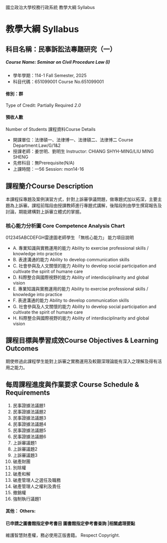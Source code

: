 國立政治大學校務行政系統 教學大綱 Syllabus
# 教學大綱 Syllabus
##  科目名稱：民事訴訟法專題研究（一） 
#####  Course Name: Seminar on Civil Procedure Law (I)
  * 學年學期：114-1 Fall Semester, 2025 
  * 科目代碼：651099001 Course No.651099001
#### 修別：群
Type of Credit: Partially Required 
_2.0_
#### 預收人數
Number of Students
課程資料Course Details
  * 開課單位：法律碩一、法律博一、法律碩二、法律博二 Course Department:Law/G/1&2 
  * 授課老師：姜世明、劉明生 Instructor: CHIANG SHYH-MING/LIU MING SHENG 
  * 先修科目：無Prerequisite(N/A)
  * 上課時間：一56 Session: mon14-16
##  課程簡介Course Description
本課程採專題及案例演習方式，針對上訴審爭議問題，做專題式加以拓深，主要主題為上訴審。課程前階段由授課教師進行專題式講解，後階段則由學生撰寫報告及討論，期能建構對上訴審立體式的掌握。
###  核心能力分析圖 Core Competence Analysis Chart
012345ABCDEFGH雷達圖老師學生
「無核心能力」 
能力項目說明
  * A. 專業知識與實務運用的能力 Ability to exercise professional skills / knowledge into practice
  * B. 表達溝通的能力 Ability to develop communication skills
  * C. 社會參與及人文關懷的能力 Ability to develop social participation and cultivate the spirit of humane care
  * D. 科際整合與國際視野的能力 Ability of interdisciplinarity and global vision
  * E. 專業知識與實務運用的能力 Ability to exercise professional skills / knowledge into practice
  * F. 表達溝通的能力 Ability to develop communication skills
  * G. 社會參與及人文關懷的能力 Ability to develop social participation and cultivate the spirit of humane care
  * H. 科際整合與國際視野的能力 Ability of interdisciplinarity and global vision
##  課程目標與學習成效Course Objectives & Learning Outcomes 
期使修過此課程學生能對上訴審之實務運用及較艱深理論能有深入之理解及得有活用之能力。
##  每周課程進度與作業要求 Course Schedule & Requirements
1. 民事證據法議題1
2. 民事證據法議題2
3. 民事證據法議題3
4. 民事證據法議題4
5. 民事證據法議題5
6. 民事證據法議題6
7. 上訴審議題1
8. 上訴審議題2
9. 上訴審議題3
10. 破產財團
11. 別除權
12. 破產和解
13. 破產管理人之選任及職務
14. 破產管理人之權利及責任
15. 撤銷權
16. 強制執行議題1
####  其他： Others:
####  已申請之圖書館指定參考書目  圖書館指定參考書查詢 |相關處理要點
維護智慧財產權，務必使用正版書籍。 Respect Copyright.